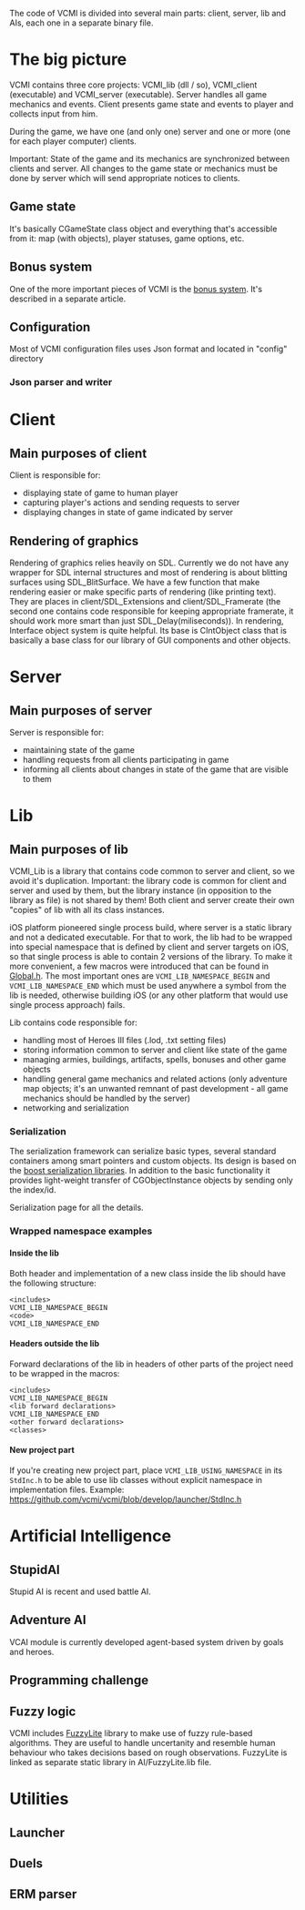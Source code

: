 The code of VCMI is divided into several main parts: client, server, lib and AIs, each one in a separate binary file.

# The big picture

VCMI contains three core projects: VCMI_lib (dll / so), VCMI_client (executable) and VCMI_server (executable). Server handles all game mechanics and events. Client presents game state and events to player and collects input from him.

During the game, we have one (and only one) server and one or more (one for each player computer) clients.

Important: State of the game and its mechanics are synchronized between clients and server. All changes to the game state or mechanics must be done by server which will send appropriate notices to clients.

## Game state

It's basically CGameState class object and everything that's accessible from it: map (with objects), player statuses, game options, etc.

## Bonus system

One of the more important pieces of VCMI is the [bonus system](Bonus_System.md). It's described in a separate article.

## Configuration

Most of VCMI configuration files uses Json format and located in "config" directory

### Json parser and writer

# Client

## Main purposes of client

Client is responsible for:
-   displaying state of game to human player
-   capturing player's actions and sending requests to server
-   displaying changes in state of game indicated by server

## Rendering of graphics

Rendering of graphics relies heavily on SDL. Currently we do not have any wrapper for SDL internal structures and most of rendering is about blitting surfaces using SDL_BlitSurface. We have a few function that make rendering easier or make specific parts of rendering (like printing text). They are places in client/SDL_Extensions and client/SDL_Framerate (the second one contains code responsible for keeping appropriate framerate, it should work more smart than just SDL_Delay(miliseconds)).
In rendering, Interface object system is quite helpful. Its base is CIntObject class that is basically a base class for our library of GUI components and other objects.

# Server

## Main purposes of server

Server is responsible for:

-   maintaining state of the game
-   handling requests from all clients participating in game
-   informing all clients about changes in state of the game that are
    visible to them

# Lib

## Main purposes of lib

VCMI_Lib is a library that contains code common to server and client, so we avoid it's duplication. Important: the library code is common for client and server and used by them, but the library instance (in opposition to the library as file) is not shared by them! Both client and server create their own "copies" of lib with all its class instances.

iOS platform pioneered single process build, where server is a static library and not a dedicated executable. For that to work, the lib had to be wrapped into special namespace that is defined by client and server targets on iOS, so that single process is able to contain 2 versions of the library. To make it more convenient, a few macros were introduced that can be found in [Global.h](https://github.com/vcmi/vcmi/blob/develop/Global.h). The most important ones are `VCMI_LIB_NAMESPACE_BEGIN` and `VCMI_LIB_NAMESPACE_END` which must be used anywhere a symbol from the lib is needed, otherwise building iOS (or any other platform that would use single process approach) fails.

Lib contains code responsible for:

-   handling most of Heroes III files (.lod, .txt setting files)
-   storing information common to server and client like state of the game
-   managing armies, buildings, artifacts, spells, bonuses and other game objects
-   handling general game mechanics and related actions (only adventure map objects; it's an unwanted remnant of past development - all game mechanics should be handled by the server)
-   networking and serialization

### Serialization

The serialization framework can serialize basic types, several standard containers among smart pointers and custom objects. Its design is based on the [boost serialization libraries](http://www.boost.org/doc/libs/1_52_0/libs/serialization/doc/index.html).
In addition to the basic functionality it provides light-weight transfer of CGObjectInstance objects by sending only the index/id.

Serialization page for all the details.

### Wrapped namespace examples

#### Inside the lib

Both header and implementation of a new class inside the lib should have the following structure:

`<includes>`  
`VCMI_LIB_NAMESPACE_BEGIN`  
`<code>`  
`VCMI_LIB_NAMESPACE_END`

#### Headers outside the lib

Forward declarations of the lib in headers of other parts of the project need to be wrapped in the macros:

`<includes>`  
`VCMI_LIB_NAMESPACE_BEGIN`  
`<lib forward declarations>`  
`VCMI_LIB_NAMESPACE_END`  
`<other forward declarations>`  
`<classes>`


#### New project part

If you're creating new project part, place `VCMI_LIB_USING_NAMESPACE` in its `StdInc.h` to be able to use lib classes without explicit namespace in implementation files. Example: <https://github.com/vcmi/vcmi/blob/develop/launcher/StdInc.h>

# Artificial Intelligence

## StupidAI

Stupid AI is recent and used battle AI.

## Adventure AI

VCAI module is currently developed agent-based system driven by goals and heroes.

## Programming challenge

## Fuzzy logic

VCMI includes [FuzzyLite](http://code.google.com/p/fuzzy-lite/) library to make use of fuzzy rule-based algorithms. They are useful to handle uncertanity and resemble human behaviour who takes decisions based on rough observations. FuzzyLite is linked as separate static library in AI/FuzzyLite.lib file.

# Utilities

## Launcher

## Duels

## ERM parser